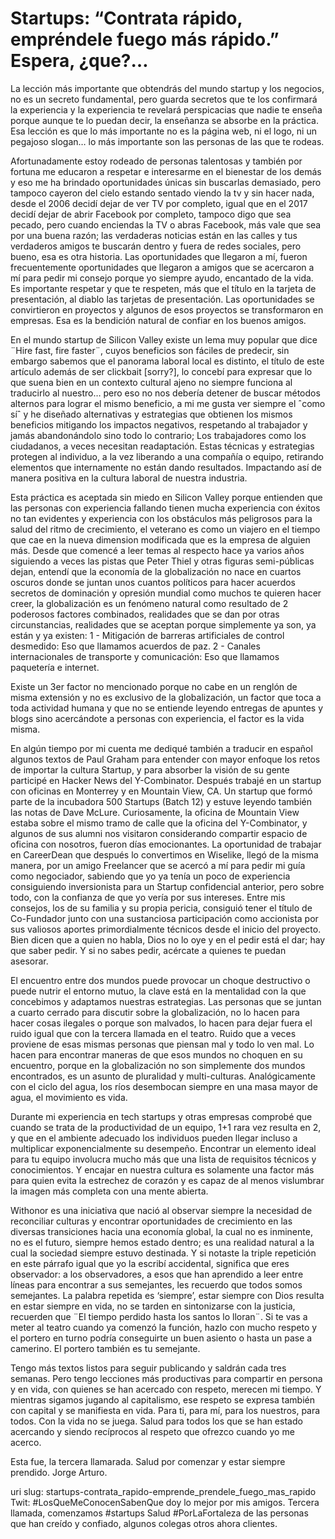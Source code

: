 #  Startups: “Contrata rápido, empréndele fuego más rápido.” Espera, ¿que?…
La lección más importante que obtendrás del mundo startup y los negocios, no es un secreto fundamental, pero guarda secretos que te los confirmará la experiencia y la experiencia te revelará perspicacias que nadie te enseña porque aunque te lo puedan decir, la enseñanza se absorbe en la práctica. Esa lección es que lo más importante no es la página web, ni el logo, ni un pegajoso slogan… lo más importante son las personas de las que te rodeas.

Afortunadamente estoy rodeado de personas talentosas y también por fortuna me educaron a respetar e interesarme en el bienestar de los demás y eso me ha brindado oportunidades únicas sin buscarlas demasiado, pero tampoco cayeron del cielo estando sentado viendo la tv y sin hacer nada, desde el 2006 decidí dejar de ver TV por completo, igual que en el 2017 decidí dejar de abrir Facebook por completo, tampoco digo que sea pecado, pero cuando enciendas la TV o abras Facebook, más vale que sea por una buena razón; las verdaderas noticias están en las calles y tus verdaderos amigos te buscarán dentro y fuera de redes sociales, pero bueno, esa es otra historia. Las oportunidades que llegaron a mí, fueron frecuentemente oportunidades que llegaron a amigos que se acercaron a mí para pedir mi consejo porque yo siempre ayudo, encantado de la vida. Es importante respetar y que te respeten, más que el título en la tarjeta de presentación, al diablo las tarjetas de presentación. Las oportunidades se convirtieron en proyectos y algunos de esos proyectos se transformaron en empresas. Esa es la bendición natural de confiar en los buenos amigos.

En el mundo startup de Silicon Valley existe un lema muy popular que dice ¨Hire fast, fire faster¨, cuyos beneficios son fáciles de predecir, sin embargo sabemos que el panorama laboral local es distinto, el título de este artículo además de ser clickbait [sorry?], lo concebí para expresar que lo que suena bien en un contexto cultural ajeno no siempre funciona al traducirlo al nuestro… pero eso no nos debería detener de buscar métodos alternos para lograr el mismo beneficio, a mi me gusta ver siempre el ˆcomo síˆ y he diseñado alternativas y estrategias que obtienen los mismos beneficios mitigando los impactos negativos, respetando al trabajador y jamás abandonándolo sino todo lo contrario; Los trabajadores como los ciudadanos, a veces necesitan readaptación. Estas técnicas y estrategias protegen al individuo, a la vez liberando a una compañía o equipo, retirando elementos que internamente no están dando resultados. Impactando así de manera positiva en la cultura laboral de nuestra industria.

Esta práctica es aceptada sin miedo en Silicon Valley porque entienden que las personas con experiencia fallando tienen mucha experiencia con éxitos no tan evidentes y experiencia con los obstáculos más peligrosos para la salud del ritmo de crecimiento, el veterano es como un viajero en el tiempo que cae en la nueva dimension modificada que es la empresa de alguien más.
Desde que comencé a leer temas al respecto hace ya varios años siguiendo a veces las pistas que Peter Thiel y otras figuras semi-públicas dejan, entendí que la economía de la globalización no nace en cuartos oscuros donde se juntan unos cuantos políticos para hacer acuerdos secretos de dominación y opresión mundial como muchos te quieren hacer creer, la globalización es un fenómeno natural como resultado de 2 poderosos factores combinados, realidades que se dan por otras circunstancias, realidades que se aceptan porque simplemente ya son, ya están y ya existen:
1 - Mitigación de barreras artificiales de control desmedido: Eso que llamamos acuerdos de paz.
2 - Canales internacionales de transporte y comunicación: Eso que llamamos paquetería e internet.

Existe un 3er factor no mencionado porque no cabe en un renglón de misma extensión y no es exclusivo de la globalización, un factor que toca a toda actividad humana y que no se entiende leyendo entregas de apuntes y blogs sino acercándote a personas con experiencia, el factor es la vida misma.

En algún tiempo por mi cuenta me dediqué también a traducir en español algunos textos de Paul Graham para entender con mayor enfoque los retos de importar la cultura Startup, y para absorber la visión de su gente participé en Hacker News del Y-Combinator. Después trabajé en un startup con oficinas en Monterrey y en Mountain View, CA. Un startup que formó parte de la incubadora 500 Startups (Batch 12) y estuve leyendo también las notas de Dave McLure. Curiosamente, la oficina de Mountain View estaba sobre el mismo tramo de calle que la oficina del Y-Combinator, y algunos de sus alumni nos visitaron considerando compartir espacio de oficina con nosotros, fueron días emocionantes. La oportunidad de trabajar en CareerDean que después lo convertimos en Wiselike, llegó de la misma manera, por un amigo Freelancer que se acercó a mí para pedir mi guía como negociador, sabiendo que yo ya tenía un poco de experiencia consiguiendo inversionista para un Startup confidencial anterior, pero sobre todo, con la confianza de que yo vería por sus intereses. Entre mis consejos, los de su familia y su propia pericia, consiguió tener el título de Co-Fundador junto con una sustanciosa participación como accionista por sus valiosos aportes primordialmente técnicos desde el inicio del proyecto. Bien dicen que a quien no habla, Dios no lo oye y en el pedir está el dar; hay que saber pedir. Y si no sabes pedir, acércate a quienes te puedan asesorar.

El encuentro entre dos mundos puede provocar un choque destructivo o puede nutrir el entorno mutuo, la clave está en la mentalidad con la que concebimos y adaptamos nuestras estrategias. Las personas que se juntan a cuarto cerrado para discutir sobre la globalización, no lo hacen para hacer cosas ilegales o porque son malvados, lo hacen para dejar fuera el ruido igual que con la tercera llamada en el teatro. Ruido que a veces proviene de esas mismas personas que piensan mal y todo lo ven mal. Lo hacen para encontrar maneras de que esos mundos no choquen en su encuentro, porque en la globalización no son simplemente dos mundos encontrados, es un asunto de pluralidad y multi-culturas.
Analógicamente con el ciclo del agua, los ríos desembocan siempre en una masa mayor de agua, el movimiento es vida.

Durante mi experiencia en tech startups y otras empresas comprobé que cuando se trata de la productividad de un equipo, 1+1 rara vez resulta en 2, y que en el ambiente adecuado los individuos pueden llegar incluso a multiplicar exponencialmente su desempeño. Encontrar un elemento ideal para tu equipo involucra mucho más que una lista de requisitos técnicos y conocimientos. Y encajar en nuestra cultura es solamente una factor más para quien evita la estrechez de corazón y es capaz de al menos vislumbrar la imagen más completa con una mente abierta.

Withonor es una iniciativa que nació al observar siempre la necesidad de reconciliar culturas y encontrar oportunidades de crecimiento en las diversas transiciones hacia una economía global, la cual no es inminente, no es el futuro, siempre hemos estado dentro; es una realidad natural a la cual la sociedad siempre estuvo destinada.
Y si notaste la triple repetición en este párrafo igual que yo la escribí accidental, significa que eres observador: a los observadores, a esos que han aprendido a leer entre líneas para encontrar a sus semejantes, les recuerdo que todos somos semejantes.
La palabra repetida es ‘siempre’, estar siempre con Dios resulta en estar siempre en vida, no se tarden en sintonizarse con la justicia, recuerden que ¨El tiempo perdido hasta los santos lo lloran¨. Si te vas a meter al teatro cuando ya comenzó la función, hazlo con mucho respeto y el portero en turno podría conseguirte un buen asiento o hasta un pase a camerino. El portero también es tu semejante.

Tengo más textos listos para seguir publicando y saldrán cada tres semanas. Pero tengo lecciones más productivas para compartir en persona y en vida, con quienes se han acercado con respeto, merecen mi tiempo. Y mientras sigamos jugando al capitalismo, ese respeto se expresa también con capital y se manifiesta en vida. Para ti, para mí, para los nuestros, para todos. Con la vida no se juega.
Salud para todos los que se han estado acercando y siendo recíprocos al respeto que ofrezco cuando yo me acerco.

Esta fue, la tercera llamarada.
Salud por comenzar y estar siempre prendido.
Jorge Arturo.

uri slug: startups-contrata_rapido-emprende_prendele_fuego_mas_rapido
Twit:
#LosQueMeConocenSabenQue doy lo mejor por mis amigos.
Tercera llamada, comenzamos #startups
Salud #PorLaFortaleza de las personas que han creído y confiado, algunos colegas otros ahora clientes.

